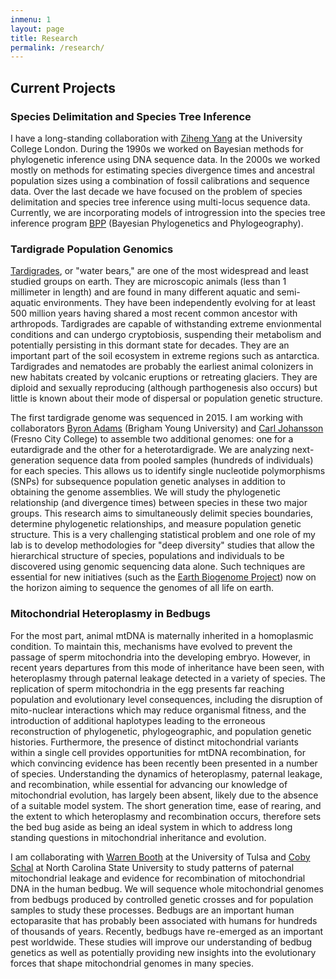 ```yaml
---
inmenu: 1
layout: page
title: Research
permalink: /research/
---
```

## Current Projects

### Species Delimitation and Species Tree Inference
I have a long-standing collaboration with [Ziheng Yang](http://abacus.gene.ucl.ac.uk/ziheng/) at the University College London. During the 1990s we worked
on Bayesian methods for phylogenetic inference using DNA sequence data. In the 2000s we worked mostly on methods for estimating
species divergence times and ancestral population sizes using a combination of fossil calibrations and sequence data.
Over the last decade we have focused on the problem of species delimitation and species tree inference
using multi-locus sequence data. Currently, we are incorporating models of introgression into the species
tree inference program [BPP](http://abacus.gene.ucl.ac.uk/software.html) (Bayesian Phylogenetics and Phylogeography).

### Tardigrade Population Genomics
[Tardigrades](https://en.wikipedia.org/wiki/Tardigrade), or "water bears," are one of the most widespread and least studied groups on earth. They are microscopic animals (less than 1 millimeter in length) and are found in many different aquatic and semi-aquatic environments. They have been independently evolving for at least 500 million years having shared a most recent common ancestor with arthropods. Tardigrades are capable of withstanding extreme envionmental conditions and can undergo cryptobiosis, suspending their metabolism and potentially persisting in this dormant state for decades. They are an important part of the soil ecosystem in extreme regions such as antarctica. Tardigrades and nematodes are probably the earliest animal colonizers in new habitats created by volcanic eruptions or retreating glaciers. They are diploid and sexually reproducing (although parthogenesis also occurs) but little is known about their mode of dispersal or population genetic structure.

The first tardigrade genome was sequenced in 2015. I am working with collaborators [Byron Adams](http://lifesciences.byu.edu/Directories/FacultyStaff/ctl/FacultyProfile/mid/5712/NetID/BJA43) (Brigham Young University) and [Carl Johansson](https://www.researchgate.net/profile/Carl_Johansson2) (Fresno City College) to assemble two additional genomes: one for a eutardigrade and the other for a heterotardigrade. We are analyzing next-generation sequence data from pooled samples (hundreds of individuals) for each species. This allows us to identify single nucleotide polymorphisms (SNPs) for subsequence population genetic analyses in addition to obtaining the genome assemblies. We will study the phylogenetic relationship (and divergence times) between species in these two major groups. This research aims to simultaneously delimit species boundaries, determine phylogenetic relationships, and measure population genetic structure. This is a very challenging statistical problem and one role of my lab is to develop methodologies for "deep diversity" studies that allow the hierarchical structure of species, populations and individuals to be discovered using genomic sequencing data alone. Such techniques are essential for new initiatives (such as the [Earth Biogenome Project](https://www.earthbiogenome.org/)) now on the horizon aiming to sequence the genomes of all life on earth. 

### Mitochondrial Heteroplasmy in Bedbugs 
For the most part, animal mtDNA is maternally inherited in a homoplasmic condition. To maintain this,
mechanisms have evolved to prevent the passage of sperm mitochondria into the developing embryo.
However, in recent years departures from this mode of inheritance have been seen, with heteroplasmy
through paternal leakage detected in a variety of species. The replication of sperm mitochondria in the
egg presents far reaching population and evolutionary level consequences, including the disruption of
mito-nuclear interactions which may reduce organismal fitness, and the introduction of additional
haplotypes leading to the erroneous reconstruction of phylogenetic, phylogeographic, and population
genetic histories. Furthermore, the presence of distinct mitochondrial variants within a single cell
provides opportunities for mtDNA recombination, for which convincing evidence has been recently been
presented in a number of species. Understanding the dynamics of heteroplasmy, paternal leakage, and
recombination, while essential for advancing our knowledge of mitochondrial evolution, has largely been
absent, likely due to the absence of a suitable model system. The short generation time, ease of rearing,
and the extent to which heteroplasmy and recombination occurs, therefore sets the bed bug aside as being
an ideal system in which to address long standing questions in mitochondrial inheritance and evolution.

I am collaborating with [Warren Booth](https://www.booth-lab.org/) at the University of Tulsa
and [Coby Schal](https://projects.ncsu.edu/cals/entomology/schal) at North Carolina State University to
study patterns of paternal mitochondrial leakage and evidence for recombination of mitochondrial DNA in the human
bedbug. We will sequence whole mitochondrial genomes from bedbugs produced by controlled genetic crosses and
for population samples to study these processes. Bedbugs are an important human ectoparasite that has probably been
associated with humans for hundreds of thousands of years. Recently, bedbugs have re-emerged as an important
pest worldwide. These studies will improve our understanding of bedbug genetics as well as potentially
providing new insights into the evolutionary forces that shape mitochondrial genomes in many species.
